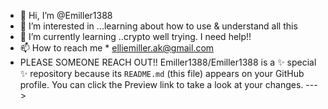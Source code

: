 - 👋 Hi, I’m @Emiller1388
- 👀 I’m interested in ...learning about how to use & understand all this
- 🌱 I’m currently learning ..crypto well trying. I need help!!
- 📫 How to reach me * elliemiller.ak@gmail.com 
- PLEASE SOMEONE REACH OUT!!
Emiller1388/Emiller1388 is a ✨ special ✨ repository because its `README.md` (this file) appears on your GitHub profile.
You can click the Preview link to take a look at your changes.
--->
